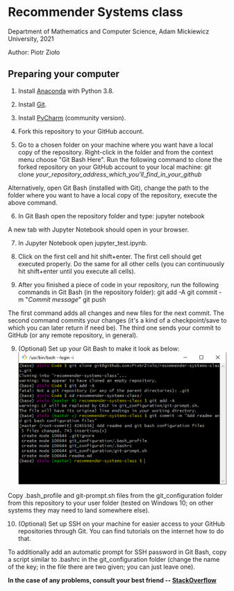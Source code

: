 # Recommender Systems class

Department of Mathematics and Computer Science, Adam Mickiewicz University, 2021

Author: Piotr Zioło

## Preparing your computer

1. Install [Anaconda](https://www.anaconda.com/products/individual) with Python 3.8.

2. Install [Git](https://git-scm.com/downloads).

3. Install [PyCharm](https://www.jetbrains.com/pycharm/) (community version).

4. Fork this repository to your GitHub account.

5. Go to a chosen folder on your machine where you want have a local copy of the repository. Right-click in the folder and from the context menu choose "Git Bash Here". Run the following command to clone the forked repository on your GitHub account to your local machine:
git clone *your_repository_address_which_you'll_find_in_your_github*

Alternatively, open Git Bash (installed with Git), change the path to the folder where you want to have a local copy of the repository, execute the above command.

6. In Git Bash open the repository folder and type:
jupyter notebook

A new tab with Jupyter Notebook should open in your browser.

7. In Jupyter Notebook open jupyter_test.ipynb.

8. Click on the first cell and hit shift+enter. The first cell should get executed properly. Do the same for all other cells (you can continuously hit shift+enter until you execute all cells).

9. After you finished a piece of code in your repository, run the following commands in Git Bash (in the repository folder):
git add -A
git commit -m "*Commit message*"
git push

The first command adds all changes and new files for the next commit. The second command commits your changes (it's a kind of a checkpoint/save to which you can later return if need be). The third one sends your commit to GitHub (or any remote repository, in general).

9. (Optional) Set up your Git Bash to make it look as below:
![Git Bash](img/git_bash.png)

Copy .bash_profile and git-prompt.sh files from the git_configuration folder from this repository to your user folder (tested on Windows 10; on other systems they may need to land somewhere else).

10. (Optional) Set up SSH on your machine for easier access to your GitHub repositories through Git. You can find tutorials on the internet how to do that.

To additionally add an automatic prompt for SSH password in Git Bash, copy a script similar to .bashrc in the git_configuration folder (change the name of the key; in the file there are two given; you can just leave one).

**In the case of any problems, consult your best friend -- [StackOverflow](https://stackoverflow.com/)**

